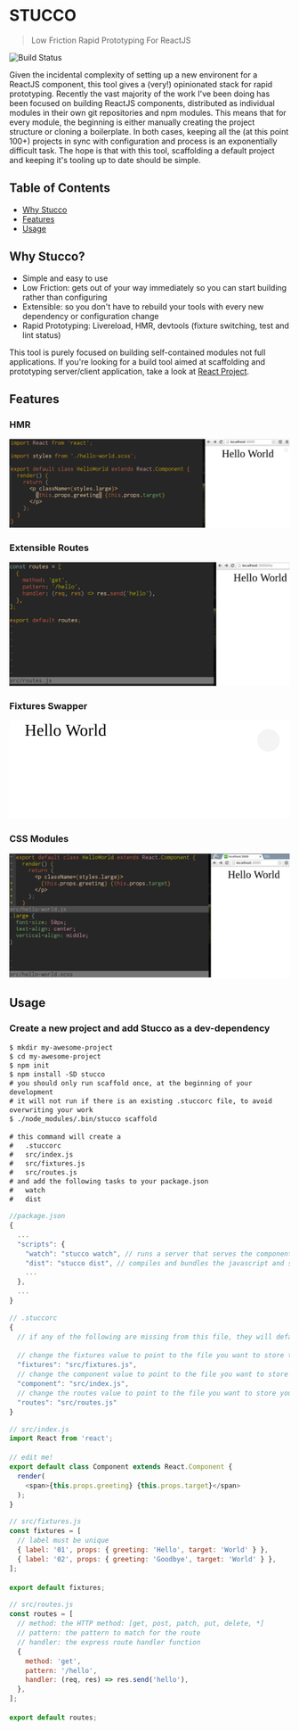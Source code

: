 # STUCCO

> Low Friction Rapid Prototyping For ReactJS

![Build Status](https://codeship.com/projects/36cb5c30-ca16-0133-145a-6a62bca7a524/status?branch=master)

Given the incidental complexity of setting up a new environent for a ReactJS component, this tool gives a (very!) opinionated stack for rapid prototyping. Recently the vast majority of the work I've been doing has been focused on building ReactJS components, distributed as individual modules in their own git repositories and npm modules. This means that for every module, the beginning is either manually creating the project structure or cloning a boilerplate. In both cases, keeping all the (at this point 100+) projects in sync with configuration and process is an exponentially difficult task. The hope is that with this tool, scaffolding a default project and keeping it's tooling up to date should be simple.

## Table of Contents

- [Why Stucco](#whystucco)
- [Features](#features)
- [Usage](#usage)

## Why Stucco?

- Simple and easy to use
- Low Friction: gets out of your way immediately so you can start building rather than configuring
- Extensible: so you don't have to rebuild your tools with every new dependency or configuration change
- Rapid Prototyping: Livereload, HMR, devtools (fixture switching, test and lint status)

This tool is purely focused on building self-contained modules not full applications. If you're looking for a build tool aimed at scaffolding and prototyping server/client application, take a look at [React Project](https://github.com/ryanflorence/react-project).

## Features

### HMR

![](media/hmr.gif)

### Extensible Routes

![](media/routes.gif)

### Fixtures Swapper

![](media/fixtures.gif)

### CSS Modules

![](media/css_modules.gif)

## Usage

### Create a new project and add Stucco as a dev-dependency

```console
$ mkdir my-awesome-project
$ cd my-awesome-project
$ npm init
$ npm install -SD stucco
# you should only run scaffold once, at the beginning of your development
# it will not run if there is an existing .stuccorc file, to avoid overwriting your work
$ ./node_modules/.bin/stucco scaffold

# this command will create a
#   .stuccorc
#   src/index.js
#   src/fixtures.js
#   src/routes.js
# and add the following tasks to your package.json
#   watch
#   dist
```

```js
//package.json
{
  ...
  "scripts": {
    "watch": "stucco watch", // runs a server that serves the component file, watching for changes and hot-reloading
    "dist": "stucco dist", // compiles and bundles the javascript and styles used by the project
    ...
  },
  ...
}
```

```js
// .stuccorc
{
  // if any of the following are missing from this file, they will default to the values seen here

  // change the fixtures value to point to the file you want to store the fixtures in
  "fixtures": "src/fixtures.js",
  // change the component value to point to the file you want to store your top level component in
  "component": "src/index.js",
  // change the routes value to point to the file you want to store your server routes in
  "routes": "src/routes.js"
}
```

```js
// src/index.js
import React from 'react';

// edit me!
export default class Component extends React.Component {
  render(
    <span>{this.props.greeting} {this.props.target}</span>
  );
}
```

```js
// src/fixtures.js
const fixtures = [
  // label must be unique
  { label: '01', props: { greeting: 'Hello', target: 'World' } },
  { label: '02', props: { greeting: 'Goodbye', target: 'World' } },
];

export default fixtures;
```

```js
// src/routes.js
const routes = [
  // method: the HTTP method: [get, post, patch, put, delete, *]
  // pattern: the pattern to match for the route
  // handler: the express route handler function
  {
    method: 'get',
    pattern: '/hello',
    handler: (req, res) => res.send('hello'),
  },
];

export default routes;
```

